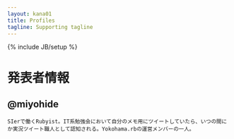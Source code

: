 ```yaml
---
layout: kana01
title: Profiles
tagline: Supporting tagline
---
```

{% include JB/setup %}

# 発表者情報

## @miyohide

    SIerで働くRubyist。IT系勉強会において自分のメモ用にツイートしていたら、いつの間にか実況ツイート職人として認知される。Yokohama.rbの運営メンバーの一人。

